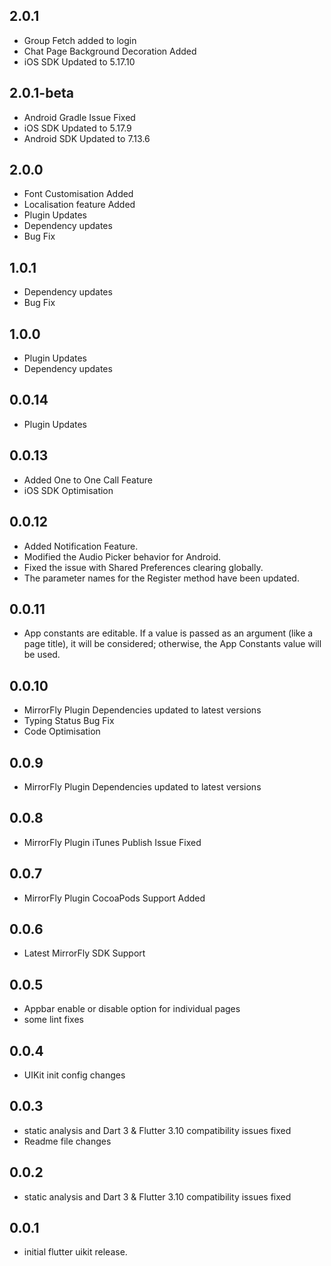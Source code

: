 ## 2.0.1
* Group Fetch added to login
* Chat Page Background Decoration Added
* iOS SDK Updated to 5.17.10

## 2.0.1-beta
* Android Gradle Issue Fixed 
* iOS SDK Updated to 5.17.9 
* Android SDK Updated to 7.13.6

## 2.0.0
* Font Customisation Added
* Localisation feature Added
* Plugin Updates
* Dependency updates
* Bug Fix

## 1.0.1
* Dependency updates
* Bug Fix

## 1.0.0
* Plugin Updates
* Dependency updates

## 0.0.14
* Plugin Updates

## 0.0.13
* Added One to One Call Feature
* iOS SDK Optimisation

## 0.0.12
* Added Notification Feature.
* Modified the Audio Picker behavior for Android.
* Fixed the issue with Shared Preferences clearing globally.
* The parameter names for the Register method have been updated.

## 0.0.11
* App constants are editable. If a value is passed as an argument (like a page title), it will be considered; otherwise, the App Constants value will be used.

## 0.0.10
* MirrorFly Plugin Dependencies updated to latest versions
* Typing Status Bug Fix
* Code Optimisation

## 0.0.9
* MirrorFly Plugin Dependencies updated to latest versions

## 0.0.8
* MirrorFly Plugin iTunes Publish Issue Fixed

## 0.0.7
* MirrorFly Plugin CocoaPods Support Added

## 0.0.6
* Latest MirrorFly SDK Support

## 0.0.5

* Appbar enable or disable option for individual pages
* some lint fixes
## 0.0.4

* UIKit init config changes

## 0.0.3

* static analysis and Dart 3 & Flutter 3.10 compatibility issues fixed
* Readme file changes

## 0.0.2

* static analysis and Dart 3 & Flutter 3.10 compatibility issues fixed
## 0.0.1

* initial flutter uikit release.